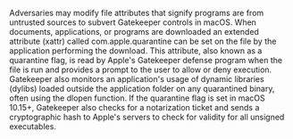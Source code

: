 Adversaries may modify file attributes that signify programs are from untrusted sources to subvert Gatekeeper controls in macOS. When documents, applications, or programs are downloaded an extended attribute (xattr) called com.apple.quarantine can be set on the file by the application performing the download. This attribute, also known as a quarantine flag, is read by Apple's Gatekeeper defense program when the file is run and provides a prompt to the user to allow or deny execution. Gatekeeper also monitors an application's usage of dynamic libraries (dylibs) loaded outside the application folder on any quarantined binary, often using the dlopen function. If the quarantine flag is set in macOS 10.15+, Gatekeeper also checks for a notarization ticket and sends a cryptographic hash to Apple's servers to check for validity for all unsigned executables.
